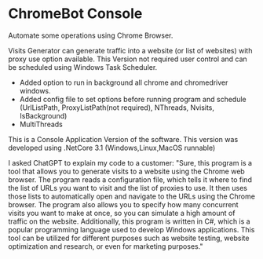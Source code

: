 # ChromeBot Console
Automate some operations using Chrome Browser.

Visits Generator can generate traffic into a website (or list of websites) with proxy use option available.
This Version not required user control and can be scheduled using Windows Task Scheduler.
- Added option to run in background all chrome and chromedriver windows.
- Added config file to set options before running program and schedule (UrlListPath, ProxyListPath(not required), NThreads, Nvisits, IsBackground)
- MultiThreads 

This is a Console Application Version of the software.
This version was developed using .NetCore 3.1 (Windows,Linux,MacOS runnable)

I asked ChatGPT to explain my code to a customer:
"Sure, this program is a tool that allows you to generate visits to a website using the Chrome web browser. The program reads a configuration file, which tells it where to find the list of URLs you want to visit and the list of proxies to use. It then uses those lists to automatically open and navigate to the URLs using the Chrome browser. The program also allows you to specify how many concurrent visits you want to make at once, so you can simulate a high amount of traffic on the website. Additionally, this program is written in C#, which is a popular programming language used to develop Windows applications. This tool can be utilized for different purposes such as website testing, website optimization and research, or even for marketing purposes."

